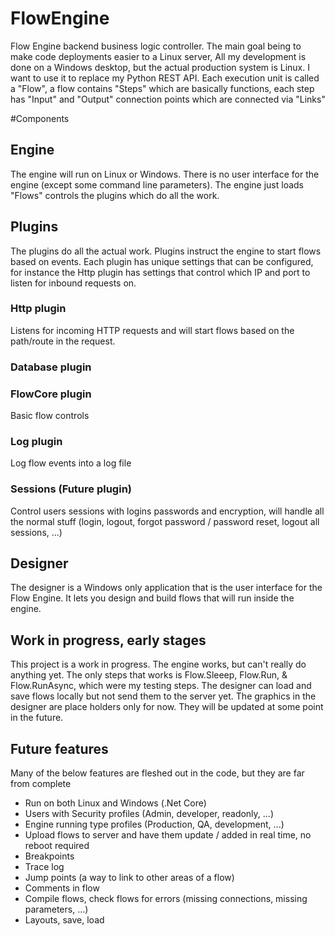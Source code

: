 # FlowEngine
Flow Engine backend business logic controller. The main goal being to make code deployments easier to a Linux server, All my development is done on a Windows desktop, but the actual production system is Linux. I want to use it to replace my Python REST API.
Each execution unit is called a "Flow", a flow contains "Steps" which are basically functions, each step has "Input" and "Output" connection points which are connected via "Links"

#Components
## Engine
The engine will run on Linux or Windows. There is no user interface for the engine (except some command line parameters). The engine just loads "Flows" controls the plugins which do all the work.

## Plugins
The plugins do all the actual work. Plugins instruct the engine to start flows based on events. Each plugin has unique settings that can be configured, for instance the Http plugin has settings that control which IP and port to listen for inbound requests on.

### Http plugin
Listens for incoming HTTP requests and will start flows based on the path/route in the request.

### Database plugin

### FlowCore plugin
Basic flow controls

### Log plugin
Log flow events into a log file

### Sessions (Future plugin)
Control users sessions with logins passwords and encryption, will handle all the normal stuff (login, logout, forgot password / password reset, logout all sessions, ...)

## Designer 
The designer is a Windows only application that is the user interface for the Flow Engine. It lets you design and build flows that will run inside the engine.

## Work in progress, early stages 
This project is a work in progress. The engine works, but can't really do anything yet. The only steps that works is Flow.Sleeep, Flow.Run, & Flow.RunAsync, which were my testing steps. The designer can load and save flows locally but not send them to the server yet. The graphics in the designer are place holders only for now. They will be updated at some point in the future.

## Future features
Many of the below features are fleshed out in the code, but they are far from complete
* Run on both Linux and Windows (.Net Core)
* Users with Security profiles (Admin, developer, readonly, ...)
* Engine running type profiles (Production, QA, development, ...)
* Upload flows to server and have them update / added in real time, no reboot required
* Breakpoints
* Trace log
* Jump points (a way to link to other areas of a flow)
* Comments in flow
* Compile flows, check flows for errors (missing connections, missing parameters, ...)
* Layouts, save, load

